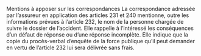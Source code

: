 Mentions à apposer sur les correspondances
La correspondance adressée par l’assureur en application des articles 231 et 240 mentionne, outre les informations prévues à l’article 232, le nom de la personne chargée de suivre le dossier de l’accident. Elle rappelle à l’intéressé les conséquences d’un défaut de réponse ou d’une réponse incomplète. Elle indique que la copie du procès-verbal d’enquête de la force publique qu’il peut demander en vertu de l’article 232 lui sera délivrée sans frais.